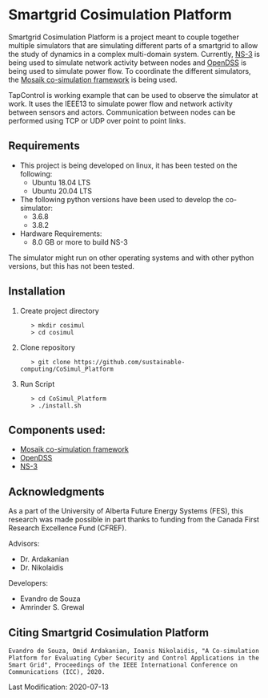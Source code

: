 # Smartgrid Cosimulation Platform
Smartgrid Cosimulation Platform is a project meant to couple together multiple simulators that are simulating different
parts of a smartgrid to allow the study of dynamics in a complex multi-domain system. Currently, 
[NS-3](https://www.nsnam.org/) is being used to simulate network activity between nodes and
[OpenDSS](https://smartgrid.epri.com/SimulationTool.aspx) is being used to simulate power flow. To 
coordinate the different simulators, the [Mosaik co-simulation framework](https://mosaik.offis.de/) is being used.

TapControl is working example that can be used to observe the simulator at work. It uses the IEEE13 to simulate power 
flow and network activity between sensors and actors. Communication between nodes can be performed using TCP or UDP over
point to point links. 

## Requirements
* This project is being developed on linux, it has been tested on the following:
    * Ubuntu 18.04 LTS
    * Ubuntu 20.04 LTS
* The following python versions have been used to develop the co-simulator:
    * 3.6.8
    * 3.8.2
* Hardware Requirements:
    * 8.0 GB or more to build NS-3

The simulator might run on other operating systems and with other python versions, but this has not been tested.

## Installation
1. Create project directory
    
    ``` 
       > mkdir cosimul
       > cd cosimul 
    ```

2. Clone repository
    ``` 
       > git clone https://github.com/sustainable-computing/CoSimul_Platform
    ```

3. Run Script
    ``` 
       > cd CoSimul_Platform
       > ./install.sh
    ```

## Components used:
* [Mosaik co-simulation framework](https://mosaik.offis.de/)
* [OpenDSS](https://smartgrid.epri.com/SimulationTool.aspx)
* [NS-3](https://www.nsnam.org/)

## Acknowledgments
As a part of the University of Alberta Future Energy Systems (FES), this
research was made possible in part thanks to funding from the Canada First
Research Excellence Fund (CFREF).

Advisors:
* Dr. Ardakanian
* Dr. Nikolaidis

Developers:

* Evandro de Souza
* Amrinder S. Grewal

## Citing Smartgrid Cosimulation Platform
```
Evandro de Souza, Omid Ardakanian, Ioanis Nikolaidis, "A Co-simulation Platform for Evaluating Cyber Security and Control Applications in the Smart Grid", Proceedings of the IEEE International Conference on Communications (ICC), 2020.
```

Last Modification: 2020-07-13

